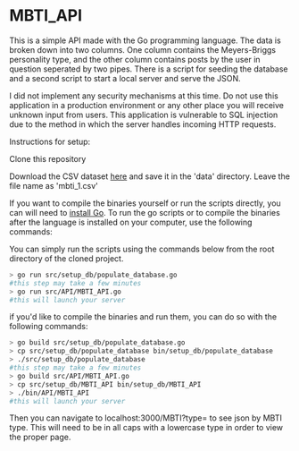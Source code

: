 # MBTI_API

This is a simple API made with the Go programming language. The data is broken down into two columns.  One column contains the Meyers-Briggs personality type, and the other column contains posts by the user in question seperated by two pipes. There is a script for seeding the database and a second script to start a local server and serve the JSON.

I did not implement any security mechanisms at this time.  Do not use this application in a production environment or any other place you will receive unknown input from users.  This application is vulnerable to SQL injection due to the method in which the server handles incoming HTTP requests.  

Instructions for setup:

Clone this repository

Download the CSV dataset [here](https://www.kaggle.com/datasnaek/mbti-type/data) and save it in the 'data' directory.  Leave the file name as 'mbti_1.csv'

If you want to compile the binaries yourself or run the scripts directly, you can will need to [install Go](https://golang.org/doc/install).  To run the go scripts or to compile the binaries after the language is installed on your computer, use the following commands:

You can simply run the scripts using the commands below from the root directory of the cloned project.
```bash
> go run src/setup_db/populate_database.go
#this step may take a few minutes
> go run src/API/MBTI_API.go
#this will launch your server
```

if you'd like to compile the binaries and run them, you can do so with the following commands:

```bash
> go build src/setup_db/populate_database.go
> cp src/setup_db/populate_database bin/setup_db/populate_database
> ./src/setup_db/populate_database
#this step may take a few minutes
> go build src/API/MBTI_API.go
> cp src/setup_db/MBTI_API bin/setup_db/MBTI_API
> ./bin/API/MBTI_API
#this will launch your server
```

Then you can navigate to localhost:3000/MBTI?type=<MBTI Type> to see json by MBTI type.
This will need to be in all caps with a lowercase type in order to view the proper page.

